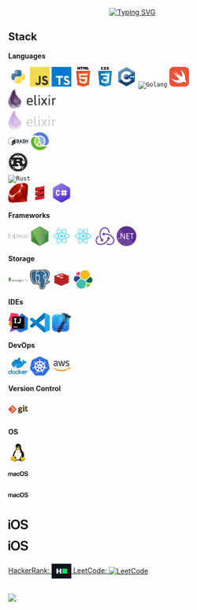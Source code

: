 <!-- <p align="center">
  <img width="92" src="https://github.com/github/explore/blob/48bcc8460d5ba3b7e439dbe46b6c2b1d834c5d39/topics/react/react.png" />
</p> -->

<div align="center">
  
[![Typing SVG](https://readme-typing-svg.herokuapp.com?center=true&multiline=true&width=600&lines=Hello+there,+I'm+Matheus+Raposo)](https://git.io/typing-svg)

</div>
<!-- 
<div align="center">
  <a>
    <img height="180" src="https://github-readme-stats.vercel.app/api?username=mtsraposo&count_private=true&hide_border=true&show_icons=true&theme=tokyonight" />
  </a> &nbsp;&nbsp;
  <a>
    <img height="180" src="https://github-readme-stats.vercel.app/api/top-langs/?username=mtsraposo&layout=compact&langs_count=8" />
  </a>
</div> -->

<!-- <div align="center" display="flex" flex-direction="column">
  <img align="center" height="180" src="https://github-readme-streak-stats.herokuapp.com?user=mtsraposo&count_private=true&theme=neon-palenight&hide_border=true" />
</div> -->

</div>

## Stack

**Languages**  

<code><img src="https://github.com/github/explore/blob/48bcc8460d5ba3b7e439dbe46b6c2b1d834c5d39/topics/python/python.png" alt="Python" width="40" height="40"></code>
<code><img src="https://github.com/github/explore/blob/48bcc8460d5ba3b7e439dbe46b6c2b1d834c5d39/topics/javascript/javascript.png" alt="Javascript" width="40" height="40"></code>
<code><img src="https://github.com/github/explore/blob/48bcc8460d5ba3b7e439dbe46b6c2b1d834c5d39/topics/typescript/typescript.png" alt="Typescript" width="40" height="40"/></code>
<code><img src="https://github.com/github/explore/blob/48bcc8460d5ba3b7e439dbe46b6c2b1d834c5d39/topics/html/html.png" alt="html5" width="40" height="40"/></code>
<code><img src="https://github.com/github/explore/blob/48bcc8460d5ba3b7e439dbe46b6c2b1d834c5d39/topics/css/css.png" alt="css3" width="40" height="40"/></code>
<code><img src="https://github.com/github/explore/blob/48bcc8460d5ba3b7e439dbe46b6c2b1d834c5d39/topics/cpp/cpp.png" alt="C++" width="40" height="40"/></code>
<code><img src="https://github.com/mtsraposo/mtsraposo/blob/725928acbfaefc15f0cb3f82afd364163e13bff8/assets/golang.png" alt="Golang" width="40" height="40"/></code>
<code><img src="https://github.com/github/explore/blob/48bcc8460d5ba3b7e439dbe46b6c2b1d834c5d39/topics/swift/swift.png" alt="Swift" height="40" /></code>
<code>
  <img src="https://github.com/elixir-lang/elixir-lang.github.com/raw/main/images/logo/logo.png#gh-light-mode-only" alt="Elixir" height="40" />
  <img src="https://github.com/elixir-lang/elixir-lang.github.com/raw/main/images/logo/logo-dark.png#gh-dark-mode-only" alt="Elixir" height="40" />
</code>
<code><img src="https://github.com/github/explore/blob/48bcc8460d5ba3b7e439dbe46b6c2b1d834c5d39/topics/bash/bash.png" alt="bash" width="40" height="40"/></code>
<code><img src="https://github.com/github/explore/blob/ad60129d8fdfead3eb0e7ac3f25746e24b2bd0c8/topics/clojure/clojure.png" alt="Clojure" height="40" /></code>
<code>
  <img src="https://github.com/github/explore/blob/0571eb0686ed1dafbb4a05fd2543fb88143e024d/topics/rust/rust.png#gh-light-mode-only" alt="Rust" height="40" />
  <img src="https://github.com/mtsraposo/mtsraposo/blob/ab20cfa971d1e6672a7d739e93e5455b5f2e997b/assets/rust.png#gh-dark-mode-only" alt="Rust" height="40" />
</code>
<code><img src="https://github.com/github/explore/blob/48bcc8460d5ba3b7e439dbe46b6c2b1d834c5d39/topics/ruby/ruby.png" alt="Ruby" width="40" height="40"/></code>
<code><img src="https://github.com/github/explore/blob/48bcc8460d5ba3b7e439dbe46b6c2b1d834c5d39/topics/scala/scala.png" alt="Scala" width="40" height="40"/></code>
<code><img src="https://github.com/github/explore/blob/97a255389561dd9994f71cc95be80bc0fb6c8ef2/topics/csharp/csharp.png" alt="C#" width="40" height="40"/></code>

**Frameworks**

<code><img src="https://github.com/github/explore/blob/48bcc8460d5ba3b7e439dbe46b6c2b1d834c5d39/topics/express/express.png" alt="Express" width="40" height="40"/></code>
<code><img src="https://github.com/github/explore/blob/48bcc8460d5ba3b7e439dbe46b6c2b1d834c5d39/topics/nodejs/nodejs.png" alt="NodeJS" width="40" height="40"/></code>
<code><img src="https://github.com/github/explore/blob/48bcc8460d5ba3b7e439dbe46b6c2b1d834c5d39/topics/react-native/react-native.png" alt="React Native" width="40" height="40"/></code>
<code><img src="https://github.com/github/explore/blob/48bcc8460d5ba3b7e439dbe46b6c2b1d834c5d39/topics/react/react.png" alt="React" width="40" height="40"/></code>
<code><img src="https://github.com/github/explore/blob/48bcc8460d5ba3b7e439dbe46b6c2b1d834c5d39/topics/redux/redux.png" alt="Redux" width="40" height="40"/></code>
<code><img src="https://github.com/github/explore/blob/97a255389561dd9994f71cc95be80bc0fb6c8ef2/topics/dotnet/dotnet.png" alt=".NET" width="40" height="40"/></code>

**Storage**

<code><img src="https://github.com/github/explore/blob/48bcc8460d5ba3b7e439dbe46b6c2b1d834c5d39/topics/mongodb/mongodb.png" alt="MongoDB" width="40" height="40"/></code>
<code><img src="https://github.com/github/explore/blob/48bcc8460d5ba3b7e439dbe46b6c2b1d834c5d39/topics/postgresql/postgresql.png" alt="PostgreSQL" width="40" height="40"/></code>
<code><img src="https://github.com/github/explore/blob/48bcc8460d5ba3b7e439dbe46b6c2b1d834c5d39/topics/redis/redis.png" alt="Redis" width="40" height="40"/></code>
<code><img src="https://github.com/github/explore/blob/48bcc8460d5ba3b7e439dbe46b6c2b1d834c5d39/topics/elasticsearch/elasticsearch.png" alt="ElasticSearch" width="40" height="40"/></code>

**IDEs**

<code><img src="https://github.com/github/explore/blob/48bcc8460d5ba3b7e439dbe46b6c2b1d834c5d39/topics/intellij-idea/intellij-idea.png" alt="Intellij" width="40" height="40"/></code>
<code><img src="https://github.com/github/explore/blob/97a255389561dd9994f71cc95be80bc0fb6c8ef2/topics/visual-studio-code/visual-studio-code.png" alt="VSCode" width="40" height="40"/></code>
<code><img src="https://github.com/github/explore/blob/48bcc8460d5ba3b7e439dbe46b6c2b1d834c5d39/topics/xcode/xcode.png" alt="XCode" width="40" height="40"/></code>

**DevOps**

<code><img src="https://github.com/github/explore/blob/48bcc8460d5ba3b7e439dbe46b6c2b1d834c5d39/topics/docker/docker.png" alt="Docker" width="40" height="40"/></code>
<code><img src="https://github.com/github/explore/blob/48bcc8460d5ba3b7e439dbe46b6c2b1d834c5d39/topics/kubernetes/kubernetes.png" alt="Kubernetes" width="40" height="40"/></code>
<code><img height="40" src="https://github.com/github/explore/blob/48bcc8460d5ba3b7e439dbe46b6c2b1d834c5d39/topics/aws/aws.png"></code>

**Version Control**

<code><img src="https://github.com/github/explore/blob/48bcc8460d5ba3b7e439dbe46b6c2b1d834c5d39/topics/git/git.png" alt="git" width="40" height="40"/></code>

**OS**

<code><img src="https://github.com/github/explore/blob/48bcc8460d5ba3b7e439dbe46b6c2b1d834c5d39/topics/linux/linux.png" alt="linux" width="40" height="40"/></code>
<code>
  <img src="https://github.com/github/explore/blob/48bcc8460d5ba3b7e439dbe46b6c2b1d834c5d39/topics/macos/macos.png#gh-light-mode-only" alt="MacOS" height="40" />
  <img src="https://github.com/github/explore/blob/48bcc8460d5ba3b7e439dbe46b6c2b1d834c5d39/topics/macos/macos.png#gh-dark-mode-only" alt="MacOS" height="40" />
</code>
<code>
  <img src="https://github.com/github/explore/blob/48bcc8460d5ba3b7e439dbe46b6c2b1d834c5d39/topics/ios/ios.png#gh-light-mode-only" alt="iOS" height="40" />
  <img src="https://github.com/github/explore/blob/48bcc8460d5ba3b7e439dbe46b6c2b1d834c5d39/topics/ios/ios.png#gh-dark-mode-only" alt="iOS" height="40" />
</code>


<div>
  <a href="https://www.hackerrank.com/matheus_raposo" target="blank">
    HackerRank: <img align="center" src="https://github.com/github/explore/blob/48bcc8460d5ba3b7e439dbe46b6c2b1d834c5d39/topics/hackerrank/hackerrank.png" alt="HackerRank" height="30" width="40" />
  </a>
  
  <a href="https://leetcode.com/matheus_raposo/" target="blank">
    LeetCode: <img align="center" src="https://github.com/mtsraposo/mtsraposo/blob/725928acbfaefc15f0cb3f82afd364163e13bff8/assets/leetcode.png" alt="LeetCode" height="30" width="40" />
  </a>
</div>

<br/>

![](https://komarev.com/ghpvc/?username=mtsraposo)

<!---
mraposodea2016/mraposodea2016 is a ✨ special ✨ repository because its `README.md` (this file) appears on your GitHub profile.
You can click the Preview link to take a look at your changes.
--->
